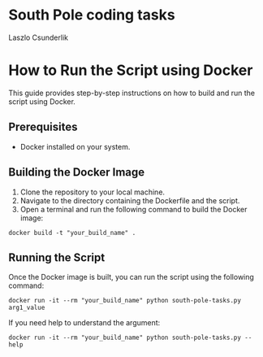 # South Pole coding tasks
Laszlo Csunderlik

# How to Run the Script using Docker

This guide provides step-by-step instructions on how to build and run the script using Docker.

## Prerequisites

- Docker installed on your system.

## Building the Docker Image

1. Clone the repository to your local machine.
2. Navigate to the directory containing the Dockerfile and the script.
3. Open a terminal and run the following command to build the Docker image: 
```
docker build -t "your_build_name" .
```

## Running the Script

Once the Docker image is built, you can run the script using the following command:
```
docker run -it --rm "your_build_name" python south-pole-tasks.py arg1_value
```

If you need help to understand the argument:
```
docker run -it --rm "your_build_name" python south-pole-tasks.py --help
```


